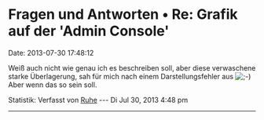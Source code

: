 Fragen und Antworten • Re: Grafik auf der \'Admin Console\'
===========================================================

Date: 2013-07-30 17:48:12

Weiß auch nicht wie genau ich es beschreiben soll, aber diese
verwaschene starke Überlagerung, sah für mich nach einem
Darstellungsfehler aus
![;-)](http://forum.yacy-websuche.de/images/smilies/icon_e_wink.gif "Wink")
Aber wenn das so sein soll.

Statistik: Verfasst von
[Ruhe](http://forum.yacy-websuche.de/memberlist.php?mode=viewprofile&u=8953)
--- Di Jul 30, 2013 4:48 pm

------------------------------------------------------------------------
